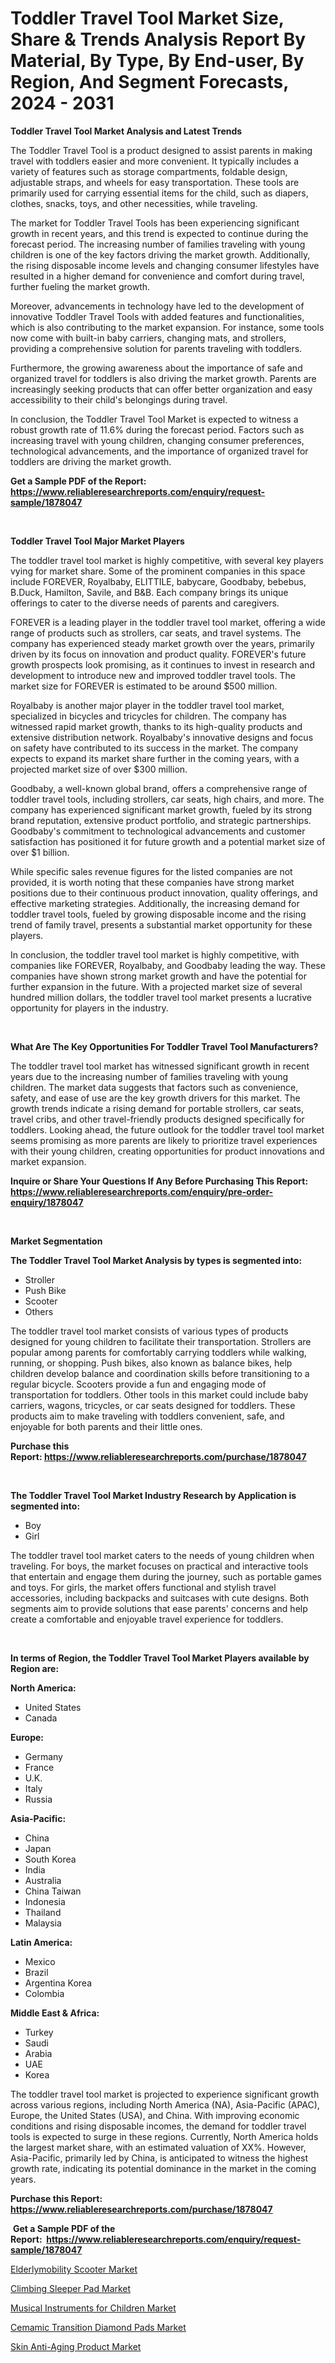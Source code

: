 <p><h1>Toddler Travel Tool Market Size, Share & Trends Analysis Report By Material, By Type, By End-user, By Region, And Segment Forecasts, 2024 - 2031</h1></p><p><strong>Toddler Travel Tool Market Analysis and Latest Trends</strong></p>
<p><p>The Toddler Travel Tool is a product designed to assist parents in making travel with toddlers easier and more convenient. It typically includes a variety of features such as storage compartments, foldable design, adjustable straps, and wheels for easy transportation. These tools are primarily used for carrying essential items for the child, such as diapers, clothes, snacks, toys, and other necessities, while traveling.</p><p>The market for Toddler Travel Tools has been experiencing significant growth in recent years, and this trend is expected to continue during the forecast period. The increasing number of families traveling with young children is one of the key factors driving the market growth. Additionally, the rising disposable income levels and changing consumer lifestyles have resulted in a higher demand for convenience and comfort during travel, further fueling the market growth.</p><p>Moreover, advancements in technology have led to the development of innovative Toddler Travel Tools with added features and functionalities, which is also contributing to the market expansion. For instance, some tools now come with built-in baby carriers, changing mats, and strollers, providing a comprehensive solution for parents traveling with toddlers.</p><p>Furthermore, the growing awareness about the importance of safe and organized travel for toddlers is also driving the market growth. Parents are increasingly seeking products that can offer better organization and easy accessibility to their child's belongings during travel.</p><p>In conclusion, the Toddler Travel Tool Market is expected to witness a robust growth rate of 11.6% during the forecast period. Factors such as increasing travel with young children, changing consumer preferences, technological advancements, and the importance of organized travel for toddlers are driving the market growth.</p></p>
<p><strong>Get a Sample PDF of the Report:&nbsp; <a href="https://www.reliableresearchreports.com/enquiry/request-sample/1878047">https://www.reliableresearchreports.com/enquiry/request-sample/1878047</a></strong></p>
<p>&nbsp;</p>
<p><strong>Toddler Travel Tool Major Market Players</strong></p>
<p><p>The toddler travel tool market is highly competitive, with several key players vying for market share. Some of the prominent companies in this space include FOREVER, Royalbaby, ELITTILE, babycare, Goodbaby, bebebus, B.Duck, Hamilton, Savile, and B&B. Each company brings its unique offerings to cater to the diverse needs of parents and caregivers.</p><p>FOREVER is a leading player in the toddler travel tool market, offering a wide range of products such as strollers, car seats, and travel systems. The company has experienced steady market growth over the years, primarily driven by its focus on innovation and product quality. FOREVER's future growth prospects look promising, as it continues to invest in research and development to introduce new and improved toddler travel tools. The market size for FOREVER is estimated to be around $500 million.</p><p>Royalbaby is another major player in the toddler travel tool market, specialized in bicycles and tricycles for children. The company has witnessed rapid market growth, thanks to its high-quality products and extensive distribution network. Royalbaby's innovative designs and focus on safety have contributed to its success in the market. The company expects to expand its market share further in the coming years, with a projected market size of over $300 million.</p><p>Goodbaby, a well-known global brand, offers a comprehensive range of toddler travel tools, including strollers, car seats, high chairs, and more. The company has experienced significant market growth, fueled by its strong brand reputation, extensive product portfolio, and strategic partnerships. Goodbaby's commitment to technological advancements and customer satisfaction has positioned it for future growth and a potential market size of over $1 billion.</p><p>While specific sales revenue figures for the listed companies are not provided, it is worth noting that these companies have strong market positions due to their continuous product innovation, quality offerings, and effective marketing strategies. Additionally, the increasing demand for toddler travel tools, fueled by growing disposable income and the rising trend of family travel, presents a substantial market opportunity for these players.</p><p>In conclusion, the toddler travel tool market is highly competitive, with companies like FOREVER, Royalbaby, and Goodbaby leading the way. These companies have shown strong market growth and have the potential for further expansion in the future. With a projected market size of several hundred million dollars, the toddler travel tool market presents a lucrative opportunity for players in the industry.</p></p>
<p>&nbsp;</p>
<p><strong>What Are The Key Opportunities For Toddler Travel Tool Manufacturers?</strong></p>
<p><p>The toddler travel tool market has witnessed significant growth in recent years due to the increasing number of families traveling with young children. The market data suggests that factors such as convenience, safety, and ease of use are the key growth drivers for this market. The growth trends indicate a rising demand for portable strollers, car seats, travel cribs, and other travel-friendly products designed specifically for toddlers. Looking ahead, the future outlook for the toddler travel tool market seems promising as more parents are likely to prioritize travel experiences with their young children, creating opportunities for product innovations and market expansion.</p></p>
<p><strong>Inquire or Share Your Questions If Any Before Purchasing This Report: <a href="https://www.reliableresearchreports.com/enquiry/pre-order-enquiry/1878047">https://www.reliableresearchreports.com/enquiry/pre-order-enquiry/1878047</a></strong></p>
<p>&nbsp;</p>
<p><strong>Market Segmentation</strong></p>
<p><strong>The Toddler Travel Tool Market Analysis by types is segmented into:</strong></p>
<p><ul><li>Stroller</li><li>Push Bike</li><li>Scooter</li><li>Others</li></ul></p>
<p><p>The toddler travel tool market consists of various types of products designed for young children to facilitate their transportation. Strollers are popular among parents for comfortably carrying toddlers while walking, running, or shopping. Push bikes, also known as balance bikes, help children develop balance and coordination skills before transitioning to a regular bicycle. Scooters provide a fun and engaging mode of transportation for toddlers. Other tools in this market could include baby carriers, wagons, tricycles, or car seats designed for toddlers. These products aim to make traveling with toddlers convenient, safe, and enjoyable for both parents and their little ones.</p></p>
<p><strong>Purchase this Report:&nbsp;<a href="https://www.reliableresearchreports.com/purchase/1878047">https://www.reliableresearchreports.com/purchase/1878047</a></strong></p>
<p>&nbsp;</p>
<p><strong>The Toddler Travel Tool Market Industry Research by Application is segmented into:</strong></p>
<p><ul><li>Boy</li><li>Girl</li></ul></p>
<p><p>The toddler travel tool market caters to the needs of young children when traveling. For boys, the market focuses on practical and interactive tools that entertain and engage them during the journey, such as portable games and toys. For girls, the market offers functional and stylish travel accessories, including backpacks and suitcases with cute designs. Both segments aim to provide solutions that ease parents' concerns and help create a comfortable and enjoyable travel experience for toddlers.</p></p>
<p>&nbsp;</p>
<p><strong>In terms of Region, the Toddler Travel Tool Market Players available by Region are:</strong></p>
<p>
    <p> <strong> North America: </strong>
        <ul>
            <li>United States</li>
            <li>Canada</li>
        </ul>
        </p> 
    <p> <strong> Europe: </strong>
        <ul>
            <li>Germany</li>
            <li>France</li>
            <li>U.K.</li>
            <li>Italy</li>
            <li>Russia</li>
        </ul>
        </p> 
    <p> <strong> Asia-Pacific: </strong>
        <ul>
            <li>China</li>
            <li>Japan</li>
            <li>South Korea</li>
            <li>India</li>
            <li>Australia</li>
            <li>China Taiwan</li>
            <li>Indonesia</li>
            <li>Thailand</li>
            <li>Malaysia</li>
        </ul>
        </p> 
    <p> <strong> Latin America: </strong>
        <ul>
            <li>Mexico</li>
            <li>Brazil</li>
            <li>Argentina Korea</li>
            <li>Colombia</li>
        </ul>
        </p> 
    <p> <strong> Middle East & Africa: </strong>
        <ul>
            <li>Turkey</li>
            <li>Saudi</li>
            <li>Arabia</li>
            <li>UAE</li>
            <li>Korea</li>
        </ul>
    </p>
    </p>
<p><p>The toddler travel tool market is projected to experience significant growth across various regions, including North America (NA), Asia-Pacific (APAC), Europe, the United States (USA), and China. With improving economic conditions and rising disposable incomes, the demand for toddler travel tools is expected to surge in these regions. Currently, North America holds the largest market share, with an estimated valuation of XX%. However, Asia-Pacific, primarily led by China, is anticipated to witness the highest growth rate, indicating its potential dominance in the market in the coming years.</p></p>
<p><strong>Purchase this Report: <a href="https://www.reliableresearchreports.com/purchase/1878047">https://www.reliableresearchreports.com/purchase/1878047</a></strong></p>
<p>&nbsp;<strong>Get a Sample PDF of the Report:&nbsp;&nbsp;<a href="https://www.reliableresearchreports.com/enquiry/request-sample/1878047">https://www.reliableresearchreports.com/enquiry/request-sample/1878047</a></strong></p>
<p><strong></strong></p>
<p><p><a href="https://github.com/gshchiplitsov/Market-Research-Report-List-2/blob/main/elderlymobility-scooter-market.md">Elderlymobility Scooter Market</a></p><p><a href="https://github.com/dzharov81/Market-Research-Report-List-2/blob/main/climbing-sleeper-pad-market.md">Climbing Sleeper Pad Market</a></p><p><a href="https://github.com/rahu1503/Market-Research-Report-List-2/blob/main/musical-instruments-for-children-market.md">Musical Instruments for Children Market</a></p><p><a href="https://github.com/ambrozg/Market-Research-Report-List-2/blob/main/cemamic-transition-diamond-pads-market.md">Cemamic Transition Diamond Pads Market</a></p><p><a href="https://github.com/rahu1501/Market-Research-Report-List-2/blob/main/skin-anti-aging-product-market.md">Skin Anti-Aging Product Market</a></p></p>